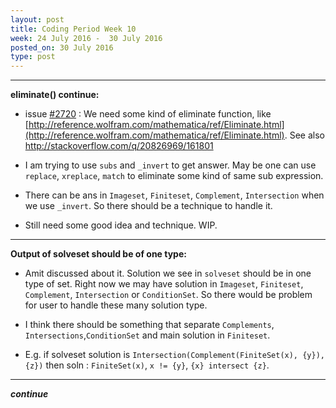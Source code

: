 ```yaml
---
layout: post
title: Coding Period Week 10
week: 24 July 2016 -  30 July 2016
posted_on: 30 July 2016
type: post
---
```


--------------------------------------------------------------------------------

**eliminate() continue:**

* issue [#2720](https://github.com/sympy/sympy/issues/2720) : We need some kind of eliminate function, like [http://reference.wolfram.com/mathematica/ref/Eliminate.html](http://reference.wolfram.com/mathematica/ref/Eliminate.html). See also [http://stackoverflow.com/q/20826969/161801 ](http://stackoverflow.com/q/20826969/161801)

* I am trying to use `subs` and `_invert` to get answer. May be one can use `replace`, `xreplace`, `match` to eliminate some kind of same sub expression.

* There can be ans in `Imageset`, `Finiteset`, `Complement`, `Intersection` when we use `_invert`. So there should be a technique to handle it.

* Still need some good idea and technique. WIP.

--------------------------------------------------------------------------------

**Output of solveset should be of one type:**

* Amit discussed about it. Solution we see in `solveset` should be in one type of set. Right now we may have solution in `Imageset`, `Finiteset`, `Complement`, `Intersection` or `ConditionSet`. So there would be problem for user to handle these many solution type.

* I think there should be something that separate `Complements`, `Intersections`,`ConditionSet` and main solution in `Finiteset`.

* E.g. if solveset solution is `Intersection(Complement(FiniteSet(x), {y}), {z})` then
soln : `FiniteSet(x)`, `x != {y}`, `{x} intersect {z}`.

--------------------------------------------------------------------------------

**_continue_**

